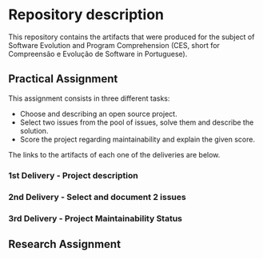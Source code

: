 # Repository description

This repository contains the artifacts that were produced for the subject of Software Evolution and Program Comprehension (CES, short for Compreensão e Evolução de Software in Portuguese).

## Practical Assignment

This assignment consists in three different tasks:
* Choose and describing an open source project.
* Select two issues from the pool of issues, solve them and describe the solution.
* Score the project regarding maintainability and explain the given score.

The links to the artifacts of each one of the deliveries are below.

### 1st Delivery - Project description

### 2nd Delivery - Select and document 2 issues

### 3rd Delivery - Project Maintainability Status


## Research Assignment
